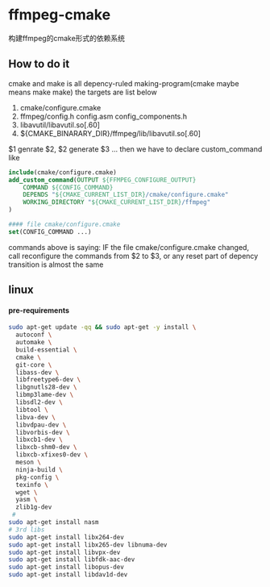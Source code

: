 # ffmpeg-cmake

构建ffmpeg的cmake形式的依赖系统

## How to do it
 cmake and make is all depency-ruled making-program(cmake maybe means make make)
the targets are list below
1. cmake/configure.cmake
2. ffmpeg/config.h config.asm config_components.h
3. libavutil/libavutil.so[.60]
4. \${CMAKE_BINARARY_DIR}/ffmpeg/lib/libavutil.so[.60]

\$1 genrate \$2, \$2 generate \$3 ...
then we have to declare custom_command like 
```cmake
include(cmake/configure.cmake)
add_custom_command(OUTPUT ${FFMPEG_CONFIGURE_OUTPUT}
    COMMAND ${CONFIG_COMMAND}
    DEPENDS "${CMAKE_CURRENT_LIST_DIR}/cmake/configure.cmake"
    WORKING_DIRECTORY "${CMAKE_CURRENT_LIST_DIR}/ffmpeg"
)

#### file cmake/configure.cmake
set(CONFIG_COMMAND ...)
```
commands above is saying: 
    IF the file cmake/configure.cmake changed, call reconfigure
the commands from \$2 to \$3, or any reset part of depency transition is almost the same

## linux
#### pre-requirements

```bash
sudo apt-get update -qq && sudo apt-get -y install \
  autoconf \
  automake \
  build-essential \
  cmake \
  git-core \
  libass-dev \
  libfreetype6-dev \
  libgnutls28-dev \
  libmp3lame-dev \
  libsdl2-dev \
  libtool \
  libva-dev \
  libvdpau-dev \
  libvorbis-dev \
  libxcb1-dev \
  libxcb-shm0-dev \
  libxcb-xfixes0-dev \
  meson \
  ninja-build \
  pkg-config \
  texinfo \
  wget \
  yasm \
  zlib1g-dev
 #
sudo apt-get install nasm
# 3rd libs 
sudo apt-get install libx264-dev
sudo apt-get install libx265-dev libnuma-dev
sudo apt-get install libvpx-dev
sudo apt-get install libfdk-aac-dev
sudo apt-get install libopus-dev
sudo apt-get install libdav1d-dev
```

